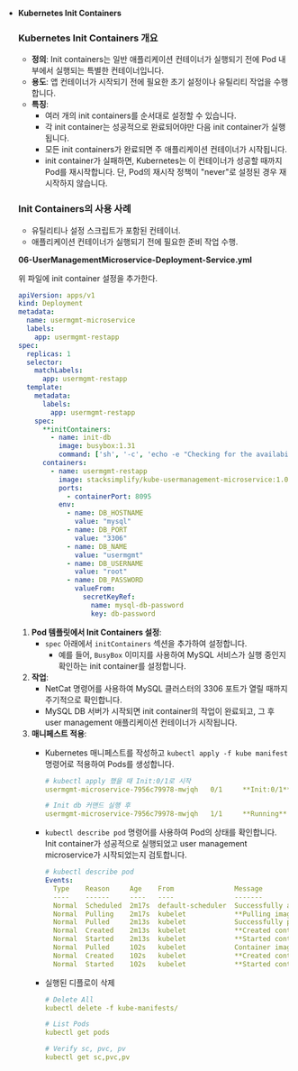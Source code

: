 - **Kubernetes Init Containers**
    
    
    ### **Kubernetes Init Containers 개요**
    
    - **정의**: Init containers는 일반 애플리케이션 컨테이너가 실행되기 전에 Pod 내부에서 실행되는 특별한 컨테이너입니다.
    - **용도**: 앱 컨테이너가 시작되기 전에 필요한 초기 설정이나 유틸리티 작업을 수행합니다.
    - **특징**:
        - 여러 개의 init containers를 순서대로 설정할 수 있습니다.
        - 각 init container는 성공적으로 완료되어야만 다음 init container가 실행됩니다.
        - 모든 init containers가 완료되면 주 애플리케이션 컨테이너가 시작됩니다.
        - init container가 실패하면, Kubernetes는 이 컨테이너가 성공할 때까지 Pod를 재시작합니다. 단, Pod의 재시작 정책이 "never"로 설정된 경우 재시작하지 않습니다.
    
    ### **Init Containers의 사용 사례**
    
    - 유틸리티나 설정 스크립트가 포함된 컨테이너.
    - 애플리케이션 컨테이너가 실행되기 전에 필요한 준비 작업 수행.
    
    **06-UserManagementMicroservice-Deployment-Service.yml**
    
    위 파일에 init container 설정을 추가한다.
    
    ```yaml
    apiVersion: apps/v1
    kind: Deployment 
    metadata:
      name: usermgmt-microservice
      labels:
        app: usermgmt-restapp
    spec:
      replicas: 1
      selector:
        matchLabels:
          app: usermgmt-restapp
      template:  
        metadata:
          labels: 
            app: usermgmt-restapp
        spec:
          **initContainers:
            - name: init-db
              image: busybox:1.31
              command: ['sh', '-c', 'echo -e "Checking for the availability of MySQL Server deployment"; while ! nc -z mysql 3306; do sleep 1; printf "-"; done; echo -e "  >> MySQL DB Server has started";']**      
          containers:
            - name: usermgmt-restapp
              image: stacksimplify/kube-usermanagement-microservice:1.0.0
              ports: 
                - containerPort: 8095           
              env:
                - name: DB_HOSTNAME
                  value: "mysql"            
                - name: DB_PORT
                  value: "3306"            
                - name: DB_NAME
                  value: "usermgmt"            
                - name: DB_USERNAME
                  value: "root"            
                - name: DB_PASSWORD
                  valueFrom:
                    secretKeyRef:
                      name: mysql-db-password
                      key: db-password             
    
    ```
    
    1. **Pod 템플릿에서 Init Containers 설정**:
        - `spec` 아래에서 `initContainers` 섹션을 추가하여 설정합니다.
            - 예를 들어, `BusyBox` 이미지를 사용하여 MySQL 서비스가 실행 중인지 확인하는 init container를 설정합니다.
    2. **작업**:
        - NetCat 명령어를 사용하여 MySQL 클러스터의 3306 포트가 열릴 때까지 주기적으로 확인합니다.
        - MySQL DB 서버가 시작되면 init container의 작업이 완료되고, 그 후 user management 애플리케이션 컨테이너가 시작됩니다.
    3. **매니페스트 적용**:
        - Kubernetes 매니페스트를 작성하고 `kubectl apply -f kube manifest` 명령어로 적용하여 Pods를 생성합니다.
            
            ```yaml
            # kubectl apply 했을 때 Init:0/1로 시작
            usermgmt-microservice-7956c79978-mwjqh   0/1     **Init:0/1**   0          29s
            
            # Init db 커맨드 실행 후
            usermgmt-microservice-7956c79978-mwjqh   1/1     **Running**   0          81s
            ```
            
        - `kubectl describe pod` 명령어를 사용하여 Pod의 상태를 확인합니다. Init container가 성공적으로 실행되었고 user management microservice가 시작되었는지 검토합니다.
            
            ```yaml
            # kubectl describe pod
            Events:
              Type    Reason     Age    From               Message
              ----    ------     ----   ----               -------
              Normal  Scheduled  2m17s  default-scheduler  Successfully assigned default/usermgmt-microservice-7956c79978-mwjqh to ip-192-168-2-91.ap-northeast-2.compute.internal
              Normal  Pulling    2m17s  kubelet            **Pulling image "busybox:1.31"**
              Normal  Pulled     2m13s  kubelet            Successfully pulled image "busybox:1.31" in 3.758s (3.758s including waiting). Image size: 764556 bytes.
              Normal  Created    2m13s  kubelet            **Created container init-db**
              Normal  Started    2m13s  kubelet            **Started container init-db**
              Normal  Pulled     102s   kubelet            Container image "stacksimplify/kube-usermanagement-microservice:1.0.0" already present on machine
              Normal  Created    102s   kubelet            **Created container usermgmt-restapp**
              Normal  Started    102s   kubelet            **Started container usermgmt-restapp**
            ```
            
        
        - 실행된 디플로이 삭제
            
            ```yaml
            # Delete All
            kubectl delete -f kube-manifests/
            
            # List Pods
            kubectl get pods
            
            # Verify sc, pvc, pv
            kubectl get sc,pvc,pv
            ```
